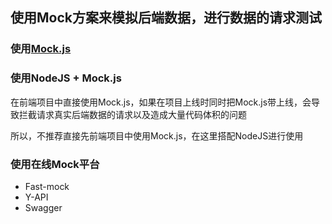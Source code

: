 ## 使用Mock方案来模拟后端数据，进行数据的请求测试

### 使用[Mock.js](http://mockjs.com/)

### 使用NodeJS + Mock.js

在前端项目中直接使用Mock.js，如果在项目上线时同时把Mock.js带上线，会导致拦截请求真实后端数据的请求以及造成大量代码体积的问题

所以，不推荐直接先前端项目中使用Mock.js，在这里搭配NodeJS进行使用

### 使用在线Mock平台

- Fast-mock
- Y-API
- Swagger
